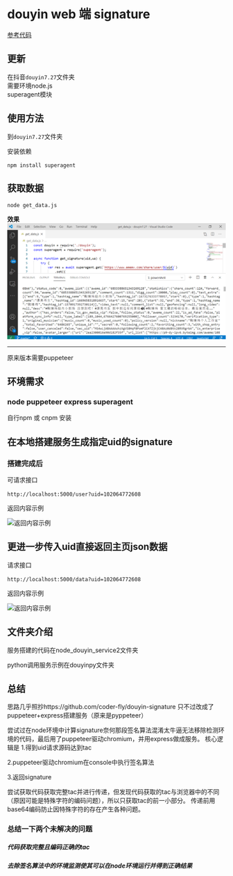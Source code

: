 # douyin web 端 signature
[参考代码](https://github.com/CharlesPikachu/Video-Downloader)

## 更新

在抖音`douyin7.27`文件夹  
需要环境node.js  
superagent模块  

## 使用方法

到`douyin7.27`文件夹  

安装依赖
```
npm install superagent
```

## 获取数据

```
node get_data.js
```

**效果**
![效果](./douyin7.27/example.png)


---
原来版本需要puppeteer

## 环境需求
### node puppeteer express superagent
自行npm 或 cnpm 安装


## 在本地搭建服务生成指定uid的signature
### 搭建完成后

可请求接口

`
http://localhost:5000/user?uid=102064772608
`

返回内容示例

![返回内容示例](https://github.com/skygongque/douyin_signature/blob/master/example/success.png)


## 更进一步传入uid直接返回主页json数据
请求接口

`
http://localhost:5000/data?uid=102064772608
`

返回内容示例

![返回内容示例](https://github.com/skygongque/douyin_signature/blob/master/example/data_example.png)

## 文件夹介绍
服务搭建的代码在node_douyin_service2文件夹

python调用服务示例在douyinpy文件夹

## 总结
思路几乎照抄https://github.com/coder-fly/douyin-signature
只不过改成了puppeteer+express搭建服务（原来是pyppeteer）

尝试过在node环境中计算signature奈何那段签名算法混淆太牛逼无法移除检测环境的代码，最后用了puppeteer驱动chromium，并用express做成服务。
核心逻辑是
1.得到uid请求源码达到tac

2.puppeteer驱动chromium在console中执行签名算法

3.返回signature

尝试获取代码获取完整tac并进行传递，但发现代码获取的tac与浏览器中的不同（原因可能是特殊字符的编码问题），所以只获取tac的前一小部分。
传递前用base64编码防止因特殊字符的存在产生各种问题。

### 总结一下两个未解决的问题
##### 代码获取完整且编码正确的tac
##### 去除签名算法中的环境监测使其可以在node环境运行并得到正确结果

